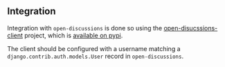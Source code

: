 Integration
---

Integration with `open-discussions` is done so using the [open-disucssions-client](https://github.com/mitodl/open-discussions-client) project, which is [available on pypi](https://pypi.python.org/pypi/open-discussions-client).

The client should be configured with a username matching a `django.contrib.auth.models.User` record in `open-discussions`.
